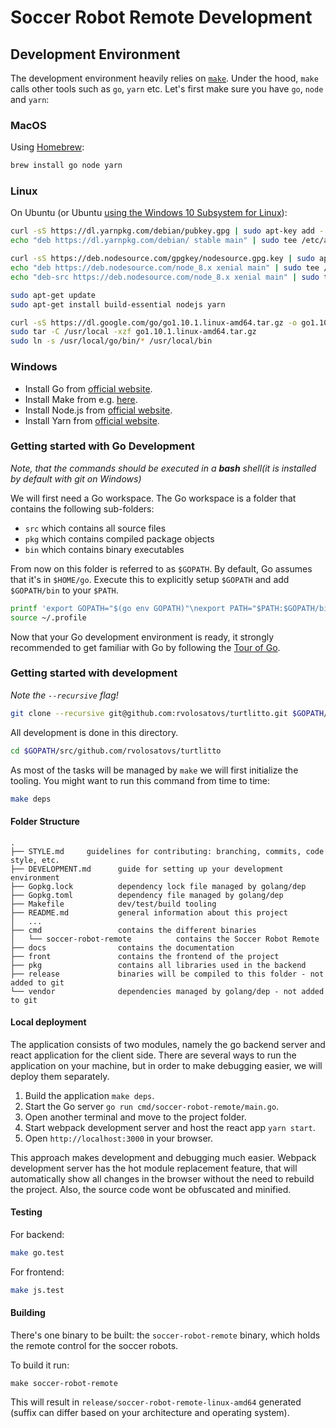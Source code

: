 # Soccer Robot Remote Development

## Development Environment

The development environment heavily relies on [`make`](https://www.gnu.org/software/make/). Under the hood, `make` calls other tools such as `go`, `yarn` etc. Let's first make sure you have `go`, `node` and `yarn`:

### MacOS
Using [Homebrew](https://brew.sh):

```sh
brew install go node yarn
```

### Linux
On Ubuntu (or Ubuntu [using the Windows 10 Subsystem for Linux](https://www.microsoft.com/nl-NL/store/p/ubuntu/9nblggh4msv6?rtc=1)):

```sh
curl -sS https://dl.yarnpkg.com/debian/pubkey.gpg | sudo apt-key add -
echo "deb https://dl.yarnpkg.com/debian/ stable main" | sudo tee /etc/apt/sources.list.d/yarn.list

curl -sS https://deb.nodesource.com/gpgkey/nodesource.gpg.key | sudo apt-key add -
echo "deb https://deb.nodesource.com/node_8.x xenial main" | sudo tee /etc/apt/sources.list.d/nodesource.list
echo "deb-src https://deb.nodesource.com/node_8.x xenial main" | sudo tee -a /etc/apt/sources.list.d/nodesource.list

sudo apt-get update
sudo apt-get install build-essential nodejs yarn

curl -sS https://dl.google.com/go/go1.10.1.linux-amd64.tar.gz -o go1.10.1.linux-amd64.tar.gz
sudo tar -C /usr/local -xzf go1.10.1.linux-amd64.tar.gz
sudo ln -s /usr/local/go/bin/* /usr/local/bin
```

### Windows
- Install Go from [official website](https://golang.org/dl/).
- Install Make from e.g. [here](https://sourceforge.net/projects/gnuwin32/files/make/3.81/make-3.81.exe/download?use_mirror=datapacket&download=).
- Install Node.js from [official website](https://nodejs.org/en/download/current/).
- Install Yarn from [official website](https://yarnpkg.com/lang/en/docs/install/#windows-stable).

### Getting started with Go Development

_Note, that the commands should be executed in a **bash** shell(it is installed by default with git on Windows)_

We will first need a Go workspace. The Go workspace is a folder that contains the following sub-folders:

- `src` which contains all source files
- `pkg` which contains compiled package objects
- `bin` which contains binary executables

From now on this folder is referred to as `$GOPATH`. By default, Go assumes that it's in `$HOME/go`.
Execute this to explicitly setup `$GOPATH` and add `$GOPATH/bin` to your `$PATH`.

```sh
printf 'export GOPATH="$(go env GOPATH)"\nexport PATH="$PATH:$GOPATH/bin"' >> ~/.profile
source ~/.profile
```

Now that your Go development environment is ready, it strongly recommended to get familiar with Go by following the [Tour of Go](https://tour.golang.org/).

### Getting started with development
_Note the `--recursive` flag!_
```sh
git clone --recursive git@github.com:rvolosatovs/turtlitto.git $GOPATH/src/github.com/rvolosatovs/turtlitto
```

All development is done in this directory.

```sh
cd $GOPATH/src/github.com/rvolosatovs/turtlitto
```

As most of the tasks will be managed by `make` we will first initialize the tooling. You might want to run this command from time to time:

```sh
make deps
```

#### Folder Structure

```
.
├── STYLE.md     guidelines for contributing: branching, commits, code style, etc.
├── DEVELOPMENT.md      guide for setting up your development environment
├── Gopkg.lock          dependency lock file managed by golang/dep
├── Gopkg.toml          dependency file managed by golang/dep
├── Makefile            dev/test/build tooling
├── README.md           general information about this project
│   ...
├── cmd                 contains the different binaries
│   └── soccer-robot-remote          contains the Soccer Robot Remote
├── docs                contains the documentation
├── front               contains the frontend of the project
├── pkg                 contains all libraries used in the backend
├── release             binaries will be compiled to this folder - not added to git
└── vendor              dependencies managed by golang/dep - not added to git
```

#### Local deployment

The application consists of two modules, namely the go backend server and react application for the client side. There are several ways to run the application on your machine, but in order to make debugging easier, we will deploy them separately.

1.  Build the application `make deps`.
2.  Start the Go server `go run cmd/soccer-robot-remote/main.go`.
3.  Open another terminal and move to the project folder.
4.  Start webpack development server and host the react app `yarn start`.
5.  Open `http://localhost:3000` in your browser.

This approach makes development and debugging much easier. Webpack development server has the hot module replacement feature, that will automatically show all changes in the browser without the need to rebuild the project. Also, the source code wont be obfuscated and minified.

#### Testing

For backend:
```sh
make go.test
```

For frontend:
```sh
make js.test
```

#### Building

There's one binary to be built: the `soccer-robot-remote` binary, which holds the remote control for the soccer robots.

To build it run:

```
make soccer-robot-remote
```

This will result in `release/soccer-robot-remote-linux-amd64` generated (suffix can differ based on your architecture and operating system).
